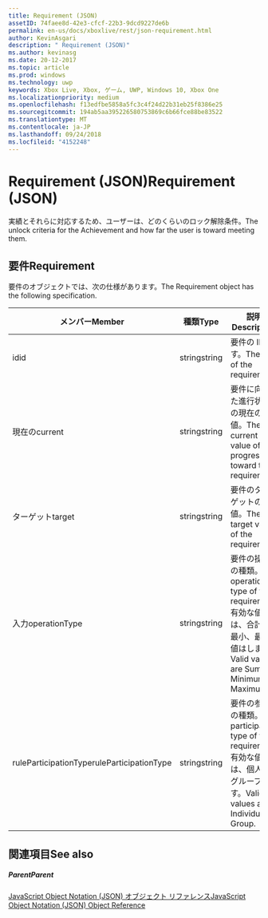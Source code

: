 ```yaml
---
title: Requirement (JSON)
assetID: 74faee8d-42e3-cfcf-22b3-9dcd9227de6b
permalink: en-us/docs/xboxlive/rest/json-requirement.html
author: KevinAsgari
description: " Requirement (JSON)"
ms.author: kevinasg
ms.date: 20-12-2017
ms.topic: article
ms.prod: windows
ms.technology: uwp
keywords: Xbox Live, Xbox, ゲーム, UWP, Windows 10, Xbox One
ms.localizationpriority: medium
ms.openlocfilehash: f13edfbe5858a5fc3c4f24d22b31eb25f8386e25
ms.sourcegitcommit: 194ab5aa395226580753869c6b66fce88be83522
ms.translationtype: MT
ms.contentlocale: ja-JP
ms.lasthandoff: 09/24/2018
ms.locfileid: "4152248"
---
```

# <a name="requirement-json"></a><span data-ttu-id="8632c-104">Requirement (JSON)</span><span class="sxs-lookup"><span data-stu-id="8632c-104">Requirement (JSON)</span></span>
<span data-ttu-id="8632c-105">実績とそれらに対応するため、ユーザーは、どのくらいのロック解除条件。</span><span class="sxs-lookup"><span data-stu-id="8632c-105">The unlock criteria for the Achievement and how far the user is toward meeting them.</span></span> 
<a id="ID4EN"></a>

 
## <a name="requirement"></a><span data-ttu-id="8632c-106">要件</span><span class="sxs-lookup"><span data-stu-id="8632c-106">Requirement</span></span>
 
<span data-ttu-id="8632c-107">要件のオブジェクトでは、次の仕様があります。</span><span class="sxs-lookup"><span data-stu-id="8632c-107">The Requirement object has the following specification.</span></span>
 
| <span data-ttu-id="8632c-108">メンバー</span><span class="sxs-lookup"><span data-stu-id="8632c-108">Member</span></span>| <span data-ttu-id="8632c-109">種類</span><span class="sxs-lookup"><span data-stu-id="8632c-109">Type</span></span>| <span data-ttu-id="8632c-110">説明</span><span class="sxs-lookup"><span data-stu-id="8632c-110">Description</span></span>| 
| --- | --- | --- | 
| <span data-ttu-id="8632c-111">id</span><span class="sxs-lookup"><span data-stu-id="8632c-111">id</span></span>| <span data-ttu-id="8632c-112">string</span><span class="sxs-lookup"><span data-stu-id="8632c-112">string</span></span>| <span data-ttu-id="8632c-113">要件の ID です。</span><span class="sxs-lookup"><span data-stu-id="8632c-113">The ID of the requirement.</span></span>| 
| <span data-ttu-id="8632c-114">現在の</span><span class="sxs-lookup"><span data-stu-id="8632c-114">current</span></span>| <span data-ttu-id="8632c-115">string</span><span class="sxs-lookup"><span data-stu-id="8632c-115">string</span></span>| <span data-ttu-id="8632c-116">要件に向けた進行状況の現在の値。</span><span class="sxs-lookup"><span data-stu-id="8632c-116">The current value of progression toward the requirement.</span></span>| 
| <span data-ttu-id="8632c-117">ターゲット</span><span class="sxs-lookup"><span data-stu-id="8632c-117">target</span></span>| <span data-ttu-id="8632c-118">string</span><span class="sxs-lookup"><span data-stu-id="8632c-118">string</span></span>| <span data-ttu-id="8632c-119">要件のターゲットの値。</span><span class="sxs-lookup"><span data-stu-id="8632c-119">The target value of the requirement.</span></span>| 
| <span data-ttu-id="8632c-120">入力</span><span class="sxs-lookup"><span data-stu-id="8632c-120">operationType</span></span>| <span data-ttu-id="8632c-121">string</span><span class="sxs-lookup"><span data-stu-id="8632c-121">string</span></span>| <span data-ttu-id="8632c-122">要件の操作の種類。</span><span class="sxs-lookup"><span data-stu-id="8632c-122">The operation type of the requirement.</span></span> <span data-ttu-id="8632c-123">有効な値は、合計、最小、最大値はします。</span><span class="sxs-lookup"><span data-stu-id="8632c-123">Valid values are Sum, Minimum, Maximum.</span></span>| 
| <span data-ttu-id="8632c-124">ruleParticipationType</span><span class="sxs-lookup"><span data-stu-id="8632c-124">ruleParticipationType</span></span>| <span data-ttu-id="8632c-125">string</span><span class="sxs-lookup"><span data-stu-id="8632c-125">string</span></span>| <span data-ttu-id="8632c-126">要件の参加の種類。</span><span class="sxs-lookup"><span data-stu-id="8632c-126">The participation type of the requirement.</span></span> <span data-ttu-id="8632c-127">有効な値は、個人のグループです。</span><span class="sxs-lookup"><span data-stu-id="8632c-127">Valid values are Individual, Group.</span></span>| 
  
<a id="ID4ETC"></a>

 
## <a name="see-also"></a><span data-ttu-id="8632c-128">関連項目</span><span class="sxs-lookup"><span data-stu-id="8632c-128">See also</span></span>
 
<a id="ID4EVC"></a>

 
##### <a name="parent"></a><span data-ttu-id="8632c-129">Parent</span><span class="sxs-lookup"><span data-stu-id="8632c-129">Parent</span></span> 

[<span data-ttu-id="8632c-130">JavaScript Object Notation (JSON) オブジェクト リファレンス</span><span class="sxs-lookup"><span data-stu-id="8632c-130">JavaScript Object Notation (JSON) Object Reference</span></span>](atoc-xboxlivews-reference-json.md)

   